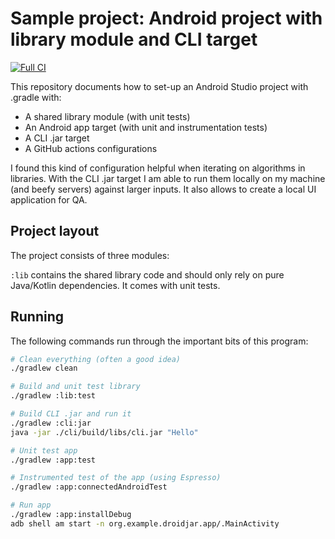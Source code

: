 # Sample project: Android project with library module and CLI target

[![Full CI](https://github.com/lambdapioneer/android-with-cli-jar/actions/workflows/full.yml/badge.svg)](https://github.com/lambdapioneer/android-with-cli-jar/actions/workflows/full.yml)

This repository documents how to set-up an Android Studio project with .gradle with:
 - A shared library module (with unit tests)
 - An Android app target (with unit and instrumentation tests)
 - A CLI .jar target
 - A GitHub actions configurations
 
I found this kind of configuration helpful when iterating on algorithms in libraries.
With the CLI .jar target I am able to run them locally on my machine (and beefy servers) against larger inputs.
It also allows to create a local UI application for QA.

## Project layout

The project consists of three modules:

`:lib` contains the shared library code and should only rely on pure Java/Kotlin dependencies.
It comes with unit tests.


## Running

The following commands run through the important bits of this program:

```bash
# Clean everything (often a good idea)
./gradlew clean

# Build and unit test library
./gradlew :lib:test

# Build CLI .jar and run it
./gradlew :cli:jar
java -jar ./cli/build/libs/cli.jar "Hello"

# Unit test app
./gradlew :app:test

# Instrumented test of the app (using Espresso)
./gradlew :app:connectedAndroidTest

# Run app
./gradlew :app:installDebug
adb shell am start -n org.example.droidjar.app/.MainActivity
```


